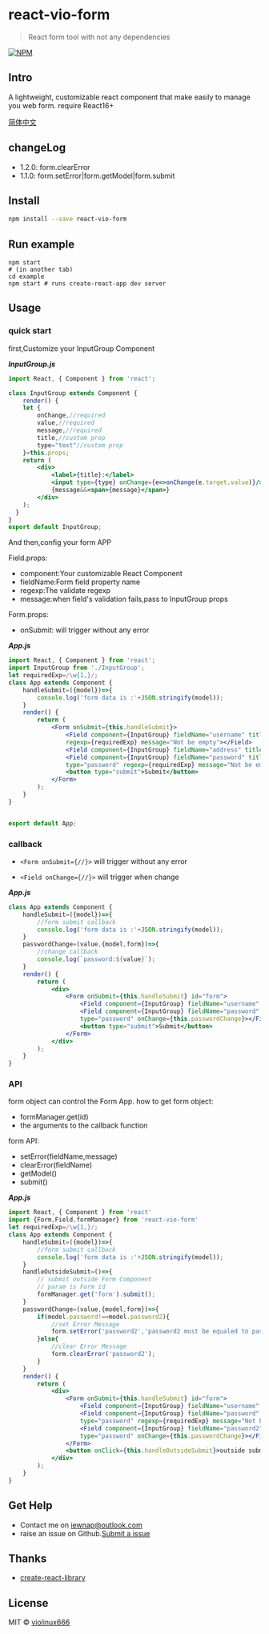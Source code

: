 # react-vio-form

> React form tool with not any dependencies

[![NPM](https://img.shields.io/npm/v/react-vio-form.svg)](https://www.npmjs.com/package/react-vio-form) 

## Intro

A lightweight, customizable react component that make easily to manage you web form. require React16+

[简体中文](https://github.com/violinux666/blog/issues/3)

## changeLog

- 1.2.0: form.clearError
- 1.1.0: form.setError|form.getModel|form.submit

## Install

```bash
npm install --save react-vio-form
```

## Run example
```
npm start
# (in another tab)
cd example
npm start # runs create-react-app dev server
```

## Usage

### quick start

first,Customize your InputGroup Component

***InputGroup.js***
```jsx
import React, { Component } from 'react';

class InputGroup extends Component {
    render() {
    let {
        onChange,//required 
        value,//required 
        message,//required
        title,//custom prop
        type="text"//custom prop
    }=this.props;
    return (
        <div>
            <label>{title}:</label>
            <input type={type} onChange={e=>onChange(e.target.value)}/>
            {message&&<span>{message}</span>}
        </div>
    );
  }
}
export default InputGroup;
```

And then,config your form APP

Field.props:
- component:Your customizable React Component
- fieldName:Form field property name
- regexp:The validate regexp
- message:when field's validation fails,pass to InputGroup props

Form.props:
- onSubmit: will trigger without any error

***App.js***
```jsx
import React, { Component } from 'react';
import InputGroup from './InputGroup';
let requiredExp=/\w{1,}/;
class App extends Component {
    handleSubmit=({model})=>{
        console.log('form data is :'+JSON.stringify(model));
    }
    render() {
        return (
            <Form onSubmit={this.handleSubmit}>
                <Field component={InputGroup} fieldName="username" title="Username" 
                regexp={requiredExp} message="Not be empty"></Field>
                <Field component={InputGroup} fieldName="address" title="Address"></Field>
                <Field component={InputGroup} fieldName="password" title="Password" 
                type="password" regexp={requiredExp} message="Not be empty"></Field>
                <button type="submit">Submit</button>
            </Form>
        );
    }
}


export default App;
```

### callback

* ```<Form onSubmit={//}>``` will trigger without any error
- ```<Field onChange={//}>``` will trigger when change

***App.js***
```jsx
class App extends Component {
    handleSubmit=({model})=>{
        //form submit callback
        console.log('form data is :'+JSON.stringify(model));
    }
    passwordChange=(value,{model,form})=>{
        //change callback
        console.log(`password:${value}`);
    }
    render() {
        return (
            <div>
                <Form onSubmit={this.handleSubmit} id="form">
                    <Field component={InputGroup} fieldName="username" title="Username"></Field>
                    <Field component={InputGroup} fieldName="password" title="Password" 
                    type="password" onChange={this.passwordChange}></Field>
                    <button type="submit">Submit</button>
                </Form>
            </div>
        );
    }
}
```

### API

form object can control the Form App.
how to get form object:
- formManager.get(id)
- the arguments to the callback function

form API:
- setError(fieldName,message) 
- clearError(fieldName)
- getModel()
- submit()

***App.js***
```jsx
import React, { Component } from 'react'
import {Form,Field,formManager} from 'react-vio-form'
let requiredExp=/\w{1,}/;
class App extends Component {
    handleSubmit=({model})=>{
        //form submit callback
        console.log('form data is :'+JSON.stringify(model));
    }
    handleOutsideSubmit=()=>{
        // submit outside Form Component
        // param is Form id
        formManager.get('form').submit();
    }
    passwordChange=(value,{model,form})=>{
        if(model.password!==model.password2){
            //set Error Message
            form.setError('password2','password2 must be equaled to password');
        }else{
            //clear Error Message
            form.clearError('password2');
        }
    }
    render() {
        return (
            <div>
                <Form onSubmit={this.handleSubmit} id="form">
                    <Field component={InputGroup} fieldName="username" title="Username"></Field>
                    <Field component={InputGroup} fieldName="password" title="Password" 
                    type="password" regexp={requiredExp} message="Not be empty" onChange={this.passwordChange}></Field>
                    <Field component={InputGroup} fieldName="password2" title="Password2" 
                    type="password" onChange={this.passwordChange}></Field>
                </Form>
                <button onClick={this.handleOutsideSubmit}>outside submit</button>
            </div>
        );
    }
}
```

## Get Help

- Contact me on iewnap@outlook.com
- raise an issue on Github.[Submit a issue](https://github.com/violinux666/react-vio-form/issues/new)

## Thanks
- [create-react-library](https://github.com/transitive-bullshit/create-react-library)

## License

MIT © [violinux666](https://github.com/violinux666)